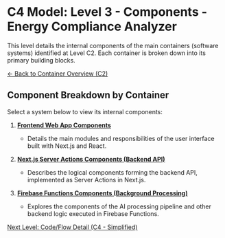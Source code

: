 
# C4 Model: Level 3 - Components - Energy Compliance Analyzer

This level details the internal components of the main containers (software systems) identified at Level C2. Each container is broken down into its primary building blocks.

[<- Back to Container Overview (C2)](../c2-containers/index.md)

## Component Breakdown by Container

Select a system below to view its internal components:

1.  **[Frontend Web App Components](./01-frontend-app-components.md)**
    *   Details the main modules and responsibilities of the user interface built with Next.js and React.

2.  **[Next.js Server Actions Components (Backend API)](./02-server-actions-components.md)**
    *   Describes the logical components forming the backend API, implemented as Server Actions in Next.js.

3.  **[Firebase Functions Components (Background Processing)](./03-firebase-functions-components.md)**
    *   Explores the components of the AI processing pipeline and other backend logic executed in Firebase Functions.

[Next Level: Code/Flow Detail (C4 - Simplified)](../c4-code/index.md)

    